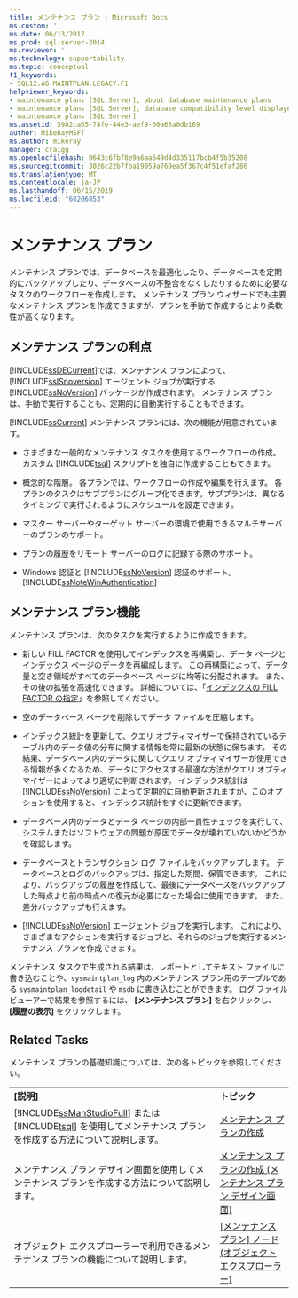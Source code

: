 ```yaml
---
title: メンテナンス プラン | Microsoft Docs
ms.custom: ''
ms.date: 06/13/2017
ms.prod: sql-server-2014
ms.reviewer: ''
ms.technology: supportability
ms.topic: conceptual
f1_keywords:
- SQL12.AG.MAINTPLAN.LEGACY.F1
helpviewer_keywords:
- maintenance plans [SQL Server], about database maintenance plans
- maintenance plans [SQL Server], database compatibility level displayed in designer
- maintenance plans [SQL Server]
ms.assetid: 5982ca65-74fe-44e3-aef9-00a65a0db169
author: MikeRayMSFT
ms.author: mikeray
manager: craigg
ms.openlocfilehash: 0643c6fbf8e9a6aa649d4d335117bcb4f5b35208
ms.sourcegitcommit: 3026c22b7fba19059a769ea5f367c4f51efaf286
ms.translationtype: MT
ms.contentlocale: ja-JP
ms.lasthandoff: 06/15/2019
ms.locfileid: "68206853"
---
```

# <a name="maintenance-plans"></a>メンテナンス プラン
  メンテナンス プランでは、データベースを最適化したり、データベースを定期的にバックアップしたり、データベースの不整合をなくしたりするために必要なタスクのワークフローを作成します。 メンテナンス プラン ウィザードでも主要なメンテナンス プランを作成できますが、プランを手動で作成するとより柔軟性が高くなります。  
  
## <a name="benefits-of-maintenance-plans"></a>メンテナンス プランの利点  
 [!INCLUDE[ssDECurrent](../../includes/ssdecurrent-md.md)]では、メンテナンス プランによって、[!INCLUDE[ssISnoversion](../../includes/ssisnoversion-md.md)] エージェント ジョブが実行する [!INCLUDE[ssNoVersion](../../includes/ssnoversion-md.md)] パッケージが作成されます。 メンテナンス プランは、手動で実行することも、定期的に自動実行することもできます。  
  
 [!INCLUDE[ssCurrent](../../includes/sscurrent-md.md)] メンテナンス プランには、次の機能が用意されています。  
  
-   さまざまな一般的なメンテナンス タスクを使用するワークフローの作成。 カスタム [!INCLUDE[tsql](../../includes/tsql-md.md)] スクリプトを独自に作成することもできます。  
  
-   概念的な階層。 各プランでは、ワークフローの作成や編集を行えます。 各プランのタスクはサブプランにグループ化できます。サブプランは、異なるタイミングで実行されるようにスケジュールを設定できます。  
  
-   マスター サーバーやターゲット サーバーの環境で使用できるマルチサーバーのプランのサポート。  
  
-   プランの履歴をリモート サーバーのログに記録する際のサポート。  
  
-   Windows 認証と [!INCLUDE[ssNoVersion](../../includes/ssnoversion-md.md)] 認証のサポート。 [!INCLUDE[ssNoteWinAuthentication](../../includes/ssnotewinauthentication-md.md)]  
  
## <a name="maintenace-plan-functionality"></a>メンテナンス プラン機能  
 メンテナンス プランは、次のタスクを実行するように作成できます。  
  
-   新しい FILL FACTOR を使用してインデックスを再構築し、データ ページとインデックス ページのデータを再編成します。 この再構築によって、データ量と空き領域がすべてのデータベース ページに均等に分配されます。 また、その後の拡張を高速化できます。 詳細については、「[インデックスの FILL FACTOR の指定](../indexes/specify-fill-factor-for-an-index.md)」を参照してください。  
  
-   空のデータベース ページを削除してデータ ファイルを圧縮します。  
  
-   インデックス統計を更新して、クエリ オプティマイザーで保持されているテーブル内のデータ値の分布に関する情報を常に最新の状態に保ちます。 その結果、データベース内のデータに関してクエリ オプティマイザーが使用できる情報が多くなるため、データにアクセスする最適な方法がクエリ オプティマイザーによってより適切に判断されます。 インデックス統計は [!INCLUDE[ssNoVersion](../../includes/ssnoversion-md.md)] によって定期的に自動更新されますが、このオプションを使用すると、インデックス統計をすぐに更新できます。  
  
-   データベース内のデータとデータ ページの内部一貫性チェックを実行して、システムまたはソフトウェアの問題が原因でデータが壊れていないかどうかを確認します。  
  
-   データベースとトランザクション ログ ファイルをバックアップします。 データベースとログのバックアップは、指定した期間、保管できます。 これにより、バックアップの履歴を作成して、最後にデータベースをバックアップした時点より前の時点への復元が必要になった場合に使用できます。 また、差分バックアップも行えます。  
  
-   [!INCLUDE[ssNoVersion](../../includes/ssnoversion-md.md)] エージェント ジョブを実行します。 これにより、さまざまなアクションを実行するジョブと、それらのジョブを実行するメンテナンス プランを作成できます。  
  
 メンテナンス タスクで生成される結果は、レポートとしてテキスト ファイルに書き込むことや、`sysmaintplan_log` 内のメンテナンス プラン用のテーブルである `sysmaintplan_logdetail` や `msdb` に書き込むことができます。 ログ ファイル ビューアーで結果を参照するには、 **[メンテナンス プラン]** を右クリックし、 **[履歴の表示]** をクリックします。  
  
## <a name="related-tasks"></a>Related Tasks  
 メンテナンス プランの基礎知識については、次の各トピックを参照してください。  
  
|||  
|-|-|  
|**[説明]**|**トピック**|  
|[!INCLUDE[ssManStudioFull](../../includes/ssmanstudiofull-md.md)] または [!INCLUDE[tsql](../../includes/tsql-md.md)] を使用してメンテナンス プランを作成する方法について説明します。|[メンテナンス プランの作成](create-a-maintenance-plan.md)|  
|メンテナンス プラン デザイン画面を使用してメンテナンス プランを作成する方法について説明します。|[メンテナンス プランの作成 &#40;メンテナンス プラン デザイン画面&#41;](create-a-maintenance-plan-maintenance-plan-design-surface.md)|  
|オブジェクト エクスプローラーで利用できるメンテナンス プランの機能について説明します。|[[メンテナンス プラン] ノード &#40;オブジェクト エクスプローラー&#41;](../../ssms/object/object-explorer.md)|  
  
  

